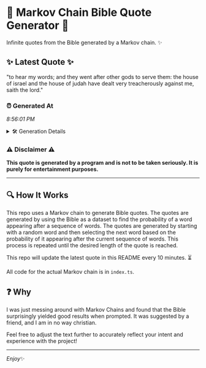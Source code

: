 # 📖 Markov Chain Bible Quote Generator 📖

Infinite quotes from the Bible generated by a Markov chain. ✨

## ✨ Latest Quote ✨
"to hear my words; and they went after other gods to serve them: the house of israel and the house of judah have dealt very treacherously against me, saith the lord."

### ⏰ Generated At
*8:56:01 PM*

<details>
    <summary>🛠️ Generation Details</summary>
    <p>
        <strong>🌱 Seed:</strong> to<br>
        <strong>🔄 Iterations:</strong> 30<br>
        <strong>📜 Context History:</strong><br>[ to ]: hear<br>[ to, hear ]: my<br>[ to, hear, my ]: words;<br>[ to, hear, my, words; ]: and<br>[ to, hear, my, words;, and ]: they<br>[ to, hear, my, words;, and, they ]: went<br>[ hear, my, words;, and, they, went ]: after<br>[ my, words;, and, they, went, after ]: other<br>[ words;, and, they, went, after, other ]: gods<br>[ and, they, went, after, other, gods ]: to<br>[ they, went, after, other, gods, to ]: serve<br>[ went, after, other, gods, to, serve ]: them:<br>[ after, other, gods, to, serve, them: ]: the<br>[ other, gods, to, serve, them:, the ]: house<br>[ gods, to, serve, them:, the, house ]: of<br>[ to, serve, them:, the, house, of ]: israel<br>[ serve, them:, the, house, of, israel ]: and<br>[ them:, the, house, of, israel, and ]: the<br>[ the, house, of, israel, and, the ]: house<br>[ house, of, israel, and, the, house ]: of<br>[ of, israel, and, the, house, of ]: judah<br>[ israel, and, the, house, of, judah ]: have<br>[ and, the, house, of, judah, have ]: dealt<br>[ the, house, of, judah, have, dealt ]: very<br>[ house, of, judah, have, dealt, very ]: treacherously<br>[ of, judah, have, dealt, very, treacherously ]: against<br>[ judah, have, dealt, very, treacherously, against ]: me,<br>[ have, dealt, very, treacherously, against, me, ]: saith<br>[ dealt, very, treacherously, against, me,, saith ]: the<br>[ very, treacherously, against, me,, saith, the ]: lord.<br>
    </p>
</details>

### ⚠️ Disclaimer ⚠️
**This quote is generated by a program and is not to be taken seriously. It is purely for entertainment purposes.**

---

## 🔍 How It Works

This repo uses a Markov chain to generate Bible quotes. The quotes are generated by using the Bible as a dataset to find the probability of a word appearing after a sequence of words. The quotes are generated by starting with a random word and then selecting the next word based on the probability of it appearing after the current sequence of words. This process is repeated until the desired length of the quote is reached.

This repo will update the latest quote in this README every 10 minutes. ⏳

All code for the actual Markov chain is in `index.ts`.

## ❓ Why

I was just messing around with Markov Chains and found that the Bible surprisingly yielded good results when prompted. 
It was suggested by a friend, and I am in no way christian.

Feel free to adjust the text further to accurately reflect your intent and experience with the project!

---

*Enjoy*✨
